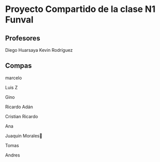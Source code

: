 # Proyecto Compartido de la clase N1 Funval

## Profesores

Diego Huarsaya
Kevin Rodríguez

## Compas

marcelo

Luis Z

Gino

Ricardo Adán

Cristian Ricardo

Ana

Juaquin Morales🤑

Tomas

Andres
